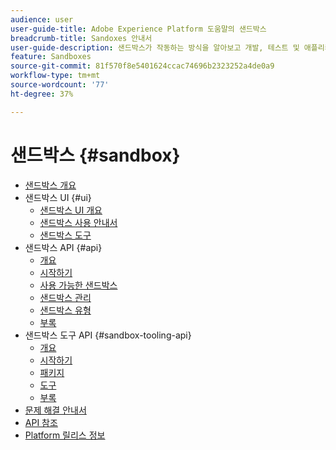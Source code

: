 ```yaml
---
audience: user
user-guide-title: Adobe Experience Platform 도움말의 샌드박스
breadcrumb-title: Sandoxes 안내서
user-guide-description: 샌드박스가 작동하는 방식을 알아보고 개발, 테스트 및 애플리케이션 배포를 위해 플랫폼 인스턴스를 가상 환경으로 분할합니다.
feature: Sandboxes
source-git-commit: 81f570f8e5401624ccac74696b2323252a4de0a9
workflow-type: tm+mt
source-wordcount: '77'
ht-degree: 37%

---
```



# 샌드박스 {#sandbox}

* [샌드박스 개요](home.md)
* 샌드박스 UI {#ui}
   * [샌드박스 UI 개요](ui/overview.md)
   * [샌드박스 사용 안내서](ui/user-guide.md)
   * [샌드박스 도구](ui/sandbox-tooling.md)
* 샌드박스 API {#api}
   * [개요](api/overview.md)
   * [시작하기](api/getting-started.md)
   * [사용 가능한 샌드박스](api/available.md)
   * [샌드박스 관리](api/sandboxes.md)
   * [샌드박스 유형](api/types.md)
   * [부록](api/appendix.md)
* 샌드박스 도구 API {#sandbox-tooling-api}
   * [개요](sandbox-tooling-api/overview.md)
   * [시작하기](sandbox-tooling-api/getting-started.md)
   * [패키지](sandbox-tooling-api/packages.md)
   * [도구](sandbox-tooling-api/tools.md)
   * [부록](sandbox-tooling-api/appendix.md)
* [문제 해결 안내서](troubleshooting-guide.md)
* [API 참조](https://www.adobe.io/experience-platform-apis/references/sandbox)
* [Platform 릴리스 정보](https://www.adobe.com/go/platform-release-notes-kr)
